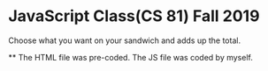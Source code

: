 # JavaScript Class(CS 81) Fall 2019
Choose what you want on your sandwich and adds up the total.

** The HTML file was pre-coded.  The JS file was coded by myself.
